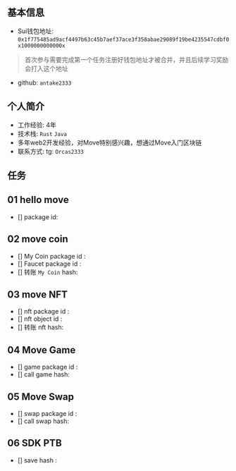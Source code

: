 ## 基本信息
- Sui钱包地址: `0x1f775485ad9acf4497b63c45b7aef37ace3f358abae29089f19be4235547cdbf0x1000000000000x`
> 首次参与需要完成第一个任务注册好钱包地址才被合并，并且后续学习奖励会打入这个地址
- github: `antake2333`

## 个人简介
- 工作经验: 4年
- 技术栈: `Rust` `Java`
- 多年web2开发经验，对Move特别感兴趣，想通过Move入门区块链
- 联系方式: tg: `Orcas2333` 

## 任务

##   01 hello move  
- [] package id: 

##   02 move coin
- [] My Coin package id : 
- [] Faucet package id : 
- [] 转账 `My Coin` hash:

##   03 move NFT
- [] nft package id :
- [] nft object id : 
- [] 转账 nft  hash:

##   04 Move Game
- [] game package id :
- [] call game hash:

##   05 Move Swap
- [] swap package id :
- [] call swap hash:

##   06 SDK PTB
- [] save hash :
